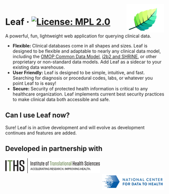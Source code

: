 
<div>
   <img src="/src/ui-client/public/images/logos/apps/leaf.svg" width="120px" style="float:right" />
</div>

# Leaf &middot; [![License: MPL 2.0](https://img.shields.io/badge/License-MPL%202.0-brightgreen.svg)](https://opensource.org/licenses/MPL-2.0)
A powerful, fun, lightweight web application for querying clinical data.

* **Flexible:** Clinical databases come in all shapes and sizes. Leaf is designed to be flexible and adaptable to nearly any clinical data model, including the [OMOP Common Data Model](https://github.com/OHDSI/CommonDataModel), [i2b2 and SHRINE](https://github.com/i2b2/i2b2-data), or other proprietary or non-standard data models. Add Leaf as a sidecar to your existing data warehouse.
* **User Friendly:** Leaf is designed to be simple, intuitive, and fast. Searching for diagnosis or procedural codes, labs, or whatever you point Leaf to is easy!
* **Secure:** Security of protected health information is critical to any healthcare organization. Leaf implements current best security practices to make clinical data both accessible and safe.

## Can I use Leaf now?
Sure! Leaf is in active development and will evolve as development continues and features are added.

## Developed in partnership with
<span style="display:block">
   <img src="/src/ui-client/public/images/logos/orgs/iths.png" width="300px" />
</span>
<span style="display:block">
   <img src="/src/ui-client/public/images/logos/orgs/cd2h.png" style="float:right" />
</span>
